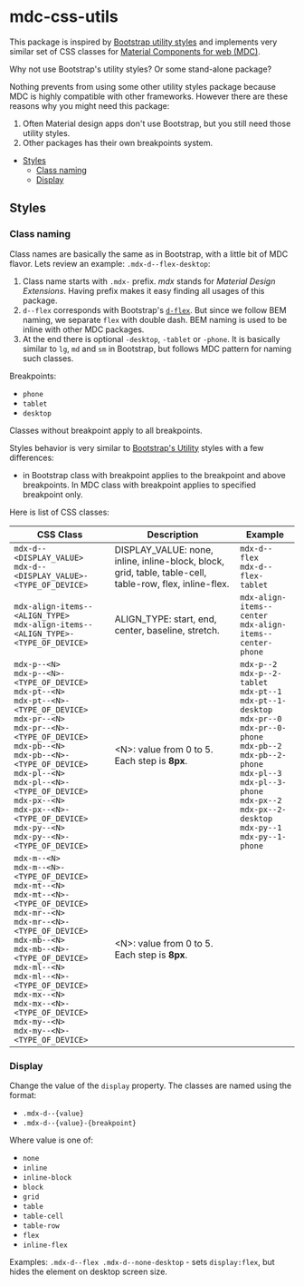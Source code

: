 # mdc-css-utils

This package is inspired by [Bootstrap utility styles](https://getbootstrap.com/docs/5.0/utilities/borders/) and implements very similar set of CSS classes for 
[Material Components for web (MDC)](https://material.io/develop/web).

Why not use Bootstrap's utility styles? Or some stand-alone package?

Nothing prevents from using some other utility styles package because MDC is highly compatible with other frameworks. However there are these reasons why you might need this package:
1. Often Material design apps don't use Bootstrap, but you still need those utility styles.
2. Other packages has their own breakpoints system.


- [Styles](#styles)
  - [Class naming](#class-naming)
  - [Display](#display)


## Styles


### Class naming

Class names are basically the same as in Bootstrap, with a little bit of MDC flavor. Lets review an example: `.mdx-d--flex-desktop`:

1. Class name starts with `.mdx-` prefix. _mdx_ stands for _Material Design Extensions_. Having prefix makes it easy finding all usages of this package.
2. `d--flex` corresponds with Bootstrap's [`d-flex`](https://getbootstrap.com/docs/5.0/utilities/display/). But since we follow BEM naming, we separate `flex` with double dash. BEM naming is used to be inline with other MDC packages.
3. At the end there is optional `-desktop`, `-tablet` or `-phone`. It is basically similar to `lg`, `md` and `sm` in Bootstrap, but follows MDC pattern for naming such classes.


Breakpoints:
- `phone`
- `tablet`
- `desktop`

Classes without breakpoint apply to all breakpoints.

Styles behavior is very similar to [Bootstrap's Utility](https://getbootstrap.com/docs/5.0/utilities/borders/) styles with a few differences:

- in Bootstrap class with breakpoint applies to the breakpoint and above breakpoints. In MDC class with breakpoint applies to specified breakpoint only.

Here is list of CSS classes:

CSS Class | Description | Example
--- | --- | ---
`mdx-d--<DISPLAY_VALUE>`<br>`mdx-d--<DISPLAY_VALUE>-<TYPE_OF_DEVICE>` | DISPLAY_VALUE: none, inline, inline-block, block, grid, table, table-cell, table-row, flex, inline-flex. | `mdx-d--flex`<br>`mdx-d--flex-tablet`
`mdx-align-items--<ALIGN_TYPE>`<br>`mdx-align-items--<ALIGN_TYPE>-<TYPE_OF_DEVICE>` | ALIGN_TYPE: start, end, center, baseline, stretch. | `mdx-align-items--center`<br>`mdx-align-items--center-phone`
`mdx-p--<N>`<br>`mdx-p--<N>-<TYPE_OF_DEVICE>`<br>`mdx-pt--<N>`<br>`mdx-pt--<N>-<TYPE_OF_DEVICE>`<br>`mdx-pr--<N>`<br>`mdx-pr--<N>-<TYPE_OF_DEVICE>`<br>`mdx-pb--<N>`<br>`mdx-pb--<N>-<TYPE_OF_DEVICE>`<br>`mdx-pl--<N>`<br>`mdx-pl--<N>-<TYPE_OF_DEVICE>`<br>`mdx-px--<N>`<br>`mdx-px--<N>-<TYPE_OF_DEVICE>`<br>`mdx-py--<N>`<br>`mdx-py--<N>-<TYPE_OF_DEVICE>`<br> | &lt;N&gt;: value from 0 to 5. Each step is **8px**. | `mdx-p--2`<br>`mdx-p--2-tablet`<br>`mdx-pt--1`<br>`mdx-pt--1-desktop`<br>`mdx-pr--0`<br>`mdx-pr--0-phone`<br>`mdx-pb--2`<br>`mdx-pb--2-phone`<br>`mdx-pl--3`<br>`mdx-pl--3-phone`<br>`mdx-px--2`<br>`mdx-px--2-desktop`<br>`mdx-py--1`<br>`mdx-py--1-phone`
`mdx-m--<N>`<br>`mdx-m--<N>-<TYPE_OF_DEVICE>`<br>`mdx-mt--<N>`<br>`mdx-mt--<N>-<TYPE_OF_DEVICE>`<br>`mdx-mr--<N>`<br>`mdx-mr--<N>-<TYPE_OF_DEVICE>`<br>`mdx-mb--<N>`<br>`mdx-mb--<N>-<TYPE_OF_DEVICE>`<br>`mdx-ml--<N>`<br>`mdx-ml--<N>-<TYPE_OF_DEVICE>`<br>`mdx-mx--<N>`<br>`mdx-mx--<N>-<TYPE_OF_DEVICE>`<br>`mdx-my--<N>`<br>`mdx-my--<N>-<TYPE_OF_DEVICE>`<br> | &lt;N&gt;: value from 0 to 5. Each step is **8px**.

### Display

Change the value of the `display` property. The classes are named using the format:

- `.mdx-d--{value}`
- `.mdx-d--{value}-{breakpoint}`

Where value is one of:
- `none`
- `inline`
- `inline-block`
- `block`
- `grid`
- `table`
- `table-cell`
- `table-row`
- `flex`
- `inline-flex`

Examples: `.mdx-d--flex .mdx-d--none-desktop` - sets `display:flex`, but hides the element on desktop screen size.


